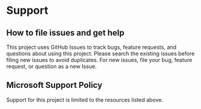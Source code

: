 # Support

## How to file issues and get help  

This project uses GitHub Issues to track bugs, feature requests, and questions about using this project. Please search the existing issues before filing new issues to avoid duplicates. For new issues, file your bug, feature request, or question as a new Issue.

## Microsoft Support Policy  

Support for this project is limited to the resources listed above.

